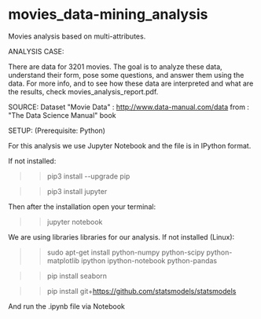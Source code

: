 # movies_data-mining_analysis

Movies analysis based on multi-attributes.

ANALYSIS CASE:

There are data for 3201 movies. The goal is to analyze these data, understand their form, pose some questions, and answer them using the data. For more info, and to see how these data are interpreted and what are the results, check movies_analysis_report.pdf.

SOURCE:
Dataset "Movie Data" : http://www.data-manual.com/data from : "The Data Science Manual" book
              
SETUP: (Prerequisite: Python)

For this analysis we use Jupyter Notebook and the file is in IPython format. 

If not installed:

>> pip3 install --upgrade pip

>> pip3 install jupyter

Then after the installation open your terminal:

>> jupyter notebook

We are using libraries libraries for our analysis. If not installed (Linux):

>> sudo apt-get install python-numpy python-scipy python-matplotlib ipython ipython-notebook python-pandas

>> pip install seaborn

>> pip install git+https://github.com/statsmodels/statsmodels

And run the .ipynb file via Notebook
